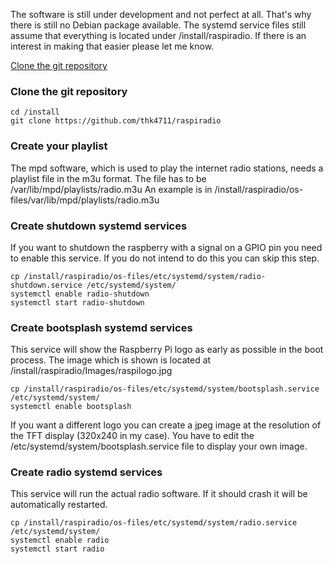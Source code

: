 The software is still under development and not perfect at all. That's why there is still no Debian package available. The systemd service files still assume that everything is located under /install/raspiradio. If there is an interest in making that easier please let me know.

[Clone the git repository](#clone-the-git-repository)<br>

### Clone the git repository
```
cd /install
git clone https://github.com/thk4711/raspiradio
```

### Create your playlist
The mpd software, which is used to play the internet radio stations, needs a playlist file in the m3u format. The file has to be /var/lib/mpd/playlists/radio.m3u
An example is in /install/raspiradio/os-files/var/lib/mpd/playlists/radio.m3u

### Create shutdown systemd services
If you want to shutdown the raspberry with a signal on a GPIO pin you need to enable this service. If you do not intend to do this you can skip this step. 
```
cp /install/raspiradio/os-files/etc/systemd/system/radio-shutdown.service /etc/systemd/system/
systemctl enable radio-shutdown
systemctl start radio-shutdown
```

### Create bootsplash systemd services
This service will show the Raspberry Pi logo as early as possible in the boot process. The image which is shown is located at /install/raspiradio/Images/raspilogo.jpg
```
cp /install/raspiradio/os-files/etc/systemd/system/bootsplash.service /etc/systemd/system/
systemctl enable bootsplash
```
If you want a different logo you can create a jpeg image at the resolution of the TFT display (320x240 in my case).
You have to edit the /etc/systemd/system/bootsplash.service file to display your own image.

### Create radio systemd services
This service will run the actual radio software. If it should crash it will be automatically restarted.
```
cp /install/raspiradio/os-files/etc/systemd/system/radio.service /etc/systemd/system/
systemctl enable radio
systemctl start radio
```